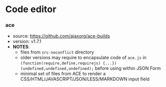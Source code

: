 # Code editor

### ace
* source: https://github.com/ajaxorg/ace-builds
* version: v1.7.1
* __NOTES__:
  - files from `src-noconflict` directory
  - older versions may require to encapsulate code of `ace.js` in `(function(require,define,requirejs) {...})(undefined,undefined,undefined);` before using within JSON Form
  - minimal set of files from ACE to render a CSS/HTML/JAVASCRIPT/JSON/LESS/MARKDOWN input field
